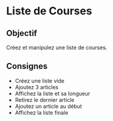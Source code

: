 # Liste de Courses

## Objectif
Créez et manipulez une liste de courses.

## Consignes
- Créez une liste vide
- Ajoutez 3 articles
- Affichez la liste et sa longueur
- Retirez le dernier article
- Ajoutez un article au début
- Affichez la liste finale